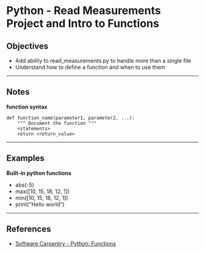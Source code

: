 Python - Read Measurements Project and Intro to Functions
=========================================================

Objectives
----------

* Add ability to read_measurements.py to handle more than a single file
* Understand how to define a function and when to use them

*****
Notes
-----

**function syntax**

    def function_name(parameter1, parameter2, ...):
		""" Document the function """
		<statements>
		return <return_value>
		

*****
Examples
--------

**Built-in python functions**

* abs(-5)
* max([10, 15, 18, 12, 1])
* min([10, 15, 18, 12, 1])
* print("Hello world")
		
*****
References
----------

* [Software Carpentry - Python: Functions]



[Software Carpentry - Python: Functions]:http://software-carpentry.org/v4/python/func.html
